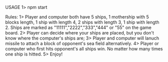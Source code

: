 USAGE
1> npm start

Rules:
1> Player and computer both have 5 ships, 1 mothership with 5 blocks length, 1 ship with length 4, 2 ships 
with length 3, 1 ship with length 2. Ships are marked as "11111","2222","333","444" or "55" on the game board.
2> Player can decide where your ships are placed, but you don't know where the computer's ships are;
3> Player and computer will lanuch missile to attach a block of opponent's sea field alternatively.
4> Player or computer who first hits opponent's all ships win. No matter how many times one ship is hitted.
5> Enjoy!